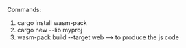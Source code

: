Commands:
1. cargo install wasm-pack
2. cargo new --lib myproj
3. wasm-pack build --target web --> to produce the js code